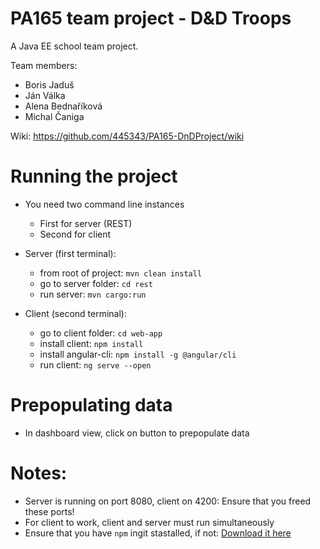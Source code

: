 # PA165 team project - D&D Troops

A Java EE school team project.

Team members: 
* Boris Jaduš
* Ján Válka
* Alena Bednaříková
* Michal Čaniga

Wiki: https://github.com/445343/PA165-DnDProject/wiki

# Running the project
* You need two command line instances 
    * First for server (REST)
    * Second for client

* Server (first terminal):
    * from root of project: `mvn clean install`
    * go to server folder: `cd rest` 
    * run server: `mvn cargo:run`
    
 * Client (second terminal):
     * go to client folder: `cd web-app` 
     * install client: `npm install`
     * install angular-cli: `npm install -g @angular/cli`
     * run client: `ng serve --open` 

# Prepopulating data
* In dashboard view, click on button to prepopulate data

# Notes:
* Server is running on port 8080, client on 4200: Ensure that you freed these ports!
* For client to work, client and server must run simultaneously
* Ensure that you have `npm` ingit stastalled, if not: [Download it here](https://nodejs.org/en/download/)  